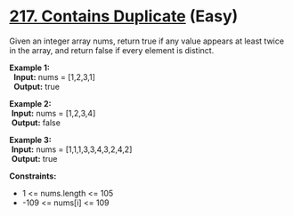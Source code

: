 
# [217. Contains Duplicate](https://leetcode.com/problems/contains-duplicate/description/) (Easy)

Given an integer array nums, return true if any value appears at least twice in the array, and return false if every element is distinct.

 

**Example 1:**  
&nbsp; **Input:** nums = [1,2,3,1]  
&nbsp; **Output:** true

**Example 2:**  
&nbsp;**Input:** nums = [1,2,3,4]&nbsp;  
&nbsp;**Output:** false&nbsp;

**Example 3:**  
&nbsp;**Input:** nums = [1,1,1,3,3,4,3,2,4,2]&nbsp;   
&nbsp;**Output:** true&nbsp;
 

**Constraints:**
* 1 <= nums.length <= 105
* -109 <= nums[i] <= 109
